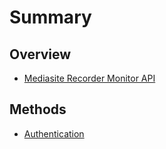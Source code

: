 # Summary

## Overview

* [Mediasite Recorder Monitor API](README.md)

## Methods

* [Authentication](authentication.md)

